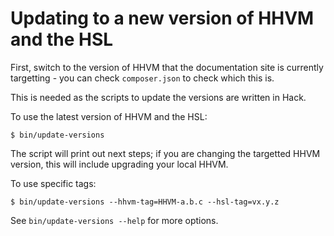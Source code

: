 # Updating to a new version of HHVM and the HSL

First, switch to the version of HHVM that the documentation site is currently
targetting - you can check `composer.json` to check which this is.

This is needed as the scripts to update the versions are written in Hack.

To use the latest version of HHVM and the HSL:

```
$ bin/update-versions
```

The script will print out next steps; if you are changing the targetted HHVM
version, this will include upgrading your local HHVM.

To use specific tags:

```
$ bin/update-versions --hhvm-tag=HHVM-a.b.c --hsl-tag=vx.y.z
```

See `bin/update-versions --help` for more options.
